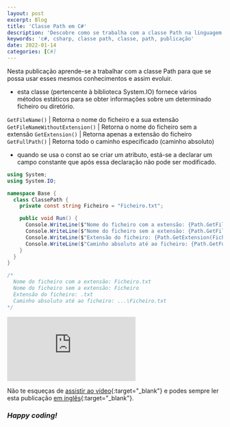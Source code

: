 ```yaml
---
layout: post
excerpt: Blog
title: 'Classe Path em C#'
description: 'Descobre como se trabalha com a classe Path na linguagem de programação C#. Obtém respostas às tuas dúvidas com a teoria e os exemplos apresentados.'
keywords: 'c#, csharp, classe path, classe, path, publicação'
date: 2022-01-14
categories: [C#]
---
```


Nesta publicação aprende-se a trabalhar com a classe Path para que se possa usar esses mesmos conhecimentos e assim evoluir.

- esta classe (pertencente à biblioteca System.IO) fornece vários métodos estáticos para se obter informações sobre um determinado ficheiro ou diretório.

`GetFileName()` | Retorna o nome do ficheiro e a sua extensão
`GetFileNameWithoutExtension()` | Retorna o nome do ficheiro sem a extensão
`GetExtension()` | Retorna apenas a extensão do ficheiro
`GetFullPath()` | Retorna todo o caminho especificado (caminho absoluto)

- quando se usa o const ao se criar um atributo, está-se a declarar um campo constante que após essa declaração não pode ser modificado.

```csharp
using System;
using System.IO;

namespace Base {
  class ClassePath {
    private const string Ficheiro = "Ficheiro.txt";

    public void Run() {
      Console.WriteLine($"Nome do ficheiro com a extensão: {Path.GetFileName(Ficheiro)}");
      Console.WriteLine($"Nome do ficheiro sem a extensão: {Path.GetFileNameWithoutExtension(Ficheiro)}");
      Console.WriteLine($"Extensão do ficheiro: {Path.GetExtension(Ficheiro)}");
      Console.WriteLine($"Caminho absoluto até ao ficheiro: {Path.GetFullPath(Ficheiro)}");
    }
  }
}

/*
  Nome do ficheiro com a extensão: Ficheiro.txt
  Nome do ficheiro sem a extensão: Ficheiro
  Extensão do ficheiro: .txt
  Caminho absoluto até ao ficheiro: ...\Ficheiro.txt
*/
```

<div class="video-container">
  <iframe src="https://www.youtube.com/embed/8wAijtTtazs" frameborder="0" allowfullscreen></iframe>
</div>

Não te esqueças de [assistir ao vídeo](https://youtu.be/8wAijtTtazs){:target="\_blank"} e podes sempre ler esta publicação [em inglês](https://nelsonsilvadev.com/blog/path-class-in-csharp/){:target="\_blank"}.

### _Happy coding!_
